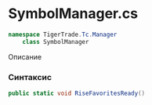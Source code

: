 
# SymbolManager.cs
```csharp
namespace TigerTrade.Tc.Manager  
    class SymbolManager
```

Описание

### Синтаксис
```csharp
public static void RiseFavoritesReady()
```


                    
                    